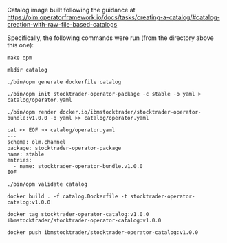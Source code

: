 Catalog image built following the guidance at 
https://olm.operatorframework.io/docs/tasks/creating-a-catalog/#catalog-creation-with-raw-file-based-catalogs

Specifically, the following commands were run (from the directory above this one):
```
make opm

mkdir catalog

./bin/opm generate dockerfile catalog

./bin/opm init stocktrader-operator-package -c stable -o yaml > catalog/operator.yaml

./bin/opm render docker.io/ibmstocktrader/stocktrader-operator-bundle:v1.0.0 -o yaml >> catalog/operator.yaml

cat << EOF >> catalog/operator.yaml
---
schema: olm.channel
package: stocktrader-operator-package
name: stable
entries:
  - name: stocktrader-operator-bundle.v1.0.0
EOF

./bin/opm validate catalog

docker build . -f catalog.Dockerfile -t stocktrader-operator-catalog:v1.0.0

docker tag stocktrader-operator-catalog:v1.0.0 ibmstocktrader/stocktrader-operator-catalog:v1.0.0

docker push ibmstocktrader/stocktrader-operator-catalog:v1.0.0
```
